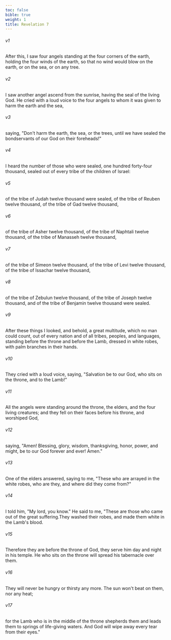 ```yaml
---
toc: false
bible: true
weight: 1
title: Revelation 7
---
```




###### v1 
After this, I saw four angels standing at the four corners of the earth, holding the four winds of the earth, so that no wind would blow on the earth, or on the sea, or on any tree. 

###### v2 
I saw another angel ascend from the sunrise, having the seal of the living God. He cried with a loud voice to the four angels to whom it was given to harm the earth and the sea, 

###### v3 
saying, "Don't harm the earth, the sea, or the trees, until we have sealed the bondservants of our God on their foreheads!" 

###### v4 
I heard the number of those who were sealed, one hundred forty-four thousand, sealed out of every tribe of the children of Israel: 

###### v5 
of the tribe of Judah twelve thousand were sealed, of the tribe of Reuben twelve thousand, of the tribe of Gad twelve thousand, 

###### v6 
of the tribe of Asher twelve thousand, of the tribe of Naphtali twelve thousand, of the tribe of Manasseh twelve thousand, 

###### v7 
of the tribe of Simeon twelve thousand, of the tribe of Levi twelve thousand, of the tribe of Issachar twelve thousand, 

###### v8 
of the tribe of Zebulun twelve thousand, of the tribe of Joseph twelve thousand, and of the tribe of Benjamin twelve thousand were sealed. 

###### v9 
After these things I looked, and behold, a great multitude, which no man could count, out of every nation and of all tribes, peoples, and languages, standing before the throne and before the Lamb, dressed in white robes, with palm branches in their hands. 

###### v10 
They cried with a loud voice, saying, "Salvation be to our God, who sits on the throne, and to the Lamb!" 

###### v11 
All the angels were standing around the throne, the elders, and the four living creatures; and they fell on their faces before his throne, and worshiped God, 

###### v12 
saying, "Amen! Blessing, glory, wisdom, thanksgiving, honor, power, and might, be to our God forever and ever! Amen." 

###### v13 
One of the elders answered, saying to me, "These who are arrayed in the white robes, who are they, and where did they come from?" 

###### v14 
I told him, "My lord, you know." He said to me, "These are those who came out of the great suffering.They washed their robes, and made them white in the Lamb's blood. 

###### v15 
Therefore they are before the throne of God, they serve him day and night in his temple. He who sits on the throne will spread his tabernacle over them. 

###### v16 
They will never be hungry or thirsty any more. The sun won't beat on them, nor any heat; 

###### v17 
for the Lamb who is in the middle of the throne shepherds them and leads them to springs of life-giving waters. And God will wipe away every tear from their eyes."
